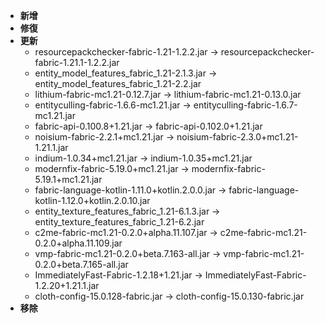- **新增**
- **修復**
- **更新**
    - resourcepackchecker-fabric-1.21-1.2.2.jar -> resourcepackchecker-fabric-1.21.1-1.2.2.jar
    - entity_model_features_fabric_1.21-2.1.3.jar -> entity_model_features_fabric_1.21-2.2.jar
    - lithium-fabric-mc1.21-0.12.7.jar -> lithium-fabric-mc1.21-0.13.0.jar
    - entityculling-fabric-1.6.6-mc1.21.jar -> entityculling-fabric-1.6.7-mc1.21.jar
    - fabric-api-0.100.8+1.21.jar -> fabric-api-0.102.0+1.21.jar
    - noisium-fabric-2.2.1+mc1.21.jar -> noisium-fabric-2.3.0+mc1.21-1.21.1.jar
    - indium-1.0.34+mc1.21.jar -> indium-1.0.35+mc1.21.jar
    - modernfix-fabric-5.19.0+mc1.21.jar -> modernfix-fabric-5.19.1+mc1.21.jar
    - fabric-language-kotlin-1.11.0+kotlin.2.0.0.jar -> fabric-language-kotlin-1.12.0+kotlin.2.0.10.jar
    - entity_texture_features_fabric_1.21-6.1.3.jar -> entity_texture_features_fabric_1.21-6.2.jar
    - c2me-fabric-mc1.21-0.2.0+alpha.11.107.jar -> c2me-fabric-mc1.21-0.2.0+alpha.11.109.jar
    - vmp-fabric-mc1.21-0.2.0+beta.7.163-all.jar -> vmp-fabric-mc1.21-0.2.0+beta.7.165-all.jar
    - ImmediatelyFast-Fabric-1.2.18+1.21.jar -> ImmediatelyFast-Fabric-1.2.20+1.21.1.jar
    - cloth-config-15.0.128-fabric.jar -> cloth-config-15.0.130-fabric.jar
- **移除**